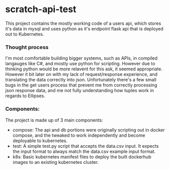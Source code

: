 # scratch-api-test
This project contains the mostly working code of a users api, which stores it's data in mysql and uses python as it's endpoint flask api that is deployed out to Kubernetes.

### Thought process
I'm most comfortable building bigger systems, such as APIs, in compiled langauges like C#, and mostly use python for scripting. However due to thinking python would be more relavent for this ask, it seemed appropriate. However it bit later on with my lack of request/response experience, and translating the data correctly into json. Unfortunately there's a few small bugs in the get users process that prevent me from correctly processing json response data, and me not fully understanding how tuples work in regards to Ellipses.

### Components:
The project is made up of 3 main components:

* compose: The api and db portions were originally scripting out in docker compose, and the tweaked to work independently and become deployable to kubernetes.
* test: A simple test.py script that accepts the data.csv input. It expects the input format to always match the data.csv example input format.
* k8s: Basic kubernetes manifest files to deploy the built dockerhub images to an existing kubernetes cluster.
